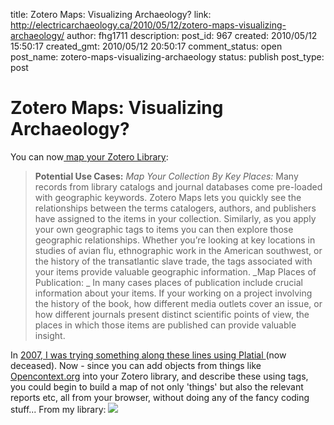 title: Zotero Maps: Visualizing Archaeology?
link: http://electricarchaeology.ca/2010/05/12/zotero-maps-visualizing-archaeology/
author: fhg1711
description: 
post_id: 967
created: 2010/05/12 15:50:17
created_gmt: 2010/05/12 20:50:17
comment_status: open
post_name: zotero-maps-visualizing-archaeology
status: publish
post_type: post

# Zotero Maps: Visualizing Archaeology?

You can now[ map your Zotero Library](http://www.zotero.org/blog/zotero-maps-visualize-your-zotero-library-on-the-globe/): 

> **Potential Use Cases:** _Map Your Collection By Key Places:_ Many records from library catalogs and journal databases come pre-loaded with geographic keywords. Zotero Maps lets you quickly see the relationships between the terms catalogers, authors, and publishers have assigned to the items in your collection. Similarly, as you apply your own geographic tags to items you can then explore those geographic relationships. Whether you’re looking at key locations in studies of avian flu, ethnographic work in the American southwest, or the history of the transatlantic slave trade, the tags associated with your items provide valuable geographic information. _Map Places of Publication: _ In many cases places of publication include crucial information about your items. If your working on a project involving the history of the book, how different media outlets cover an issue, or how different journals present distinct scientific points of view, the places in which those items are published can provide valuable insight.

In [2007, I was trying something along these lines using Platial ](http://electricarchaeologist.wordpress.com/2007/09/17/bibliocartography/)(now deceased). Now - since you can add objects from things like [Opencontext.org](http://opencontext.org) into your Zotero library, and describe these using tags, you could begin to build a map of not only 'things' but also the relevant reports etc, all from your browser, without doing any of the fancy coding stuff... From my library: ![](http://electricarchaeologist.files.wordpress.com/2010/05/zoteromaps.jpg?w=300)
